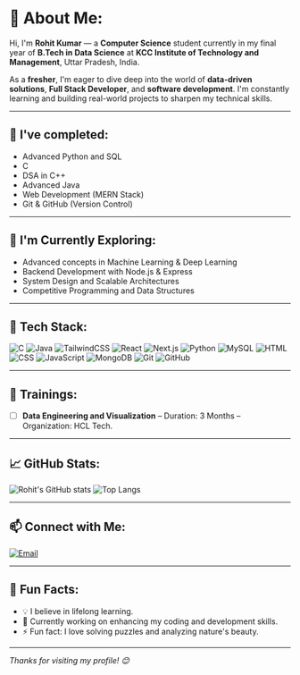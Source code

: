 # 💫 About Me:
Hi, I'm **Rohit Kumar** — a **Computer Science** student currently in my final year of **B.Tech in Data Science** at **KCC Institute of Technology and Management**, Uttar Pradesh, India.

As a **fresher**, I'm eager to dive deep into the world of **data-driven solutions**, **Full Stack Developer**, and **software development**. I'm constantly learning and building real-world projects to sharpen my technical skills.

---

## 🌱 I've completed:
- Advanced Python and SQL
- C 
- DSA in C++
- Advanced Java
- Web Development (MERN Stack)
- Git & GitHub (Version Control)

---

## 🔭 I'm Currently Exploring:
- Advanced concepts in Machine Learning & Deep Learning
- Backend Development with Node.js & Express
- System Design and Scalable Architectures
- Competitive Programming and Data Structures

---

## 🧠 Tech Stack:
![C](https://img.shields.io/badge/-C-00599C?logo=c&logoColor=white&style=flat-square)
![Java](https://img.shields.io/badge/-Java-007396?logo=java&logoColor=white&style=flat-square)
![TailwindCSS](https://img.shields.io/badge/-TailwindCSS-06B6D4?logo=tailwind-css&logoColor=white&style=flat-square)
![React](https://img.shields.io/badge/-React-61DAFB?logo=react&logoColor=black&style=flat-square)
![Next.js](https://img.shields.io/badge/-Next.js-000000?logo=next.js&logoColor=white&style=flat-square)
![Python](https://img.shields.io/badge/-Python-3776AB?logo=python&logoColor=white&style=flat-square)
![MySQL](https://img.shields.io/badge/-MySQL-4479A1?logo=mysql&logoColor=white&style=flat-square)
![HTML](https://img.shields.io/badge/-HTML5-E34F26?logo=html5&logoColor=white&style=flat-square)
![CSS](https://img.shields.io/badge/-CSS3-1572B6?logo=css3&logoColor=white&style=flat-square)
![JavaScript](https://img.shields.io/badge/-JavaScript-F7DF1E?logo=javascript&logoColor=black&style=flat-square)
![MongoDB](https://img.shields.io/badge/-MongoDB-47A248?logo=mongodb&logoColor=white&style=flat-square)
![Git](https://img.shields.io/badge/-Git-F05032?logo=git&logoColor=white&style=flat-square)
![GitHub](https://img.shields.io/badge/-GitHub-181717?logo=github&logoColor=white&style=flat-square)

---

## 📜 Trainings:
<!-- Add your trainings below -->
- [ ] **Data Engineering and Visualization** – Duration: 3 Months – Organization: HCL Tech.

---

<!-- ## 🏆 Achievements: -->
<!-- Add your achievements below -->
<!--
- 🥇 Secured 1st place in College Hackathon 2024
- 🥈 Ranked in the Top 10 in Inter-College Coding Competition
- 🌟 Completed 100+ DSA problems on LeetCode -->

<!-- ## 🎓 Certifications: -->
<!-- Add your certifications below -->
<!--
- ✅ **Python for Data Science** – IBM / Coursera
- ✅ **Machine Learning Specialization** – Andrew Ng / Coursera
- ✅ **Full Stack Development** – Udemy / CodeWithHarry
-->

## 📈 GitHub Stats:
![Rohit's GitHub stats](https://github-readme-stats.vercel.app/api?username=rk0010dev&show_icons=true&theme=radical)
![Top Langs](https://github-readme-stats.vercel.app/api/top-langs/?username=rk0010dev&layout=compact&theme=radical)

---

## 📫 Connect with Me:
[![Email](https://img.shields.io/badge/-Email-D14836?style=flat-square&logo=gmail&logoColor=white)](mailto:rk.0010.dev@gmail.com)

---

## 📝 Fun Facts:
- 💡 I believe in lifelong learning.
- 🎯 Currently working on enhancing my coding and development skills.
- ⚡ Fun fact: I love solving puzzles and analyzing nature's beauty.

---

_Thanks for visiting my profile! 😊_


